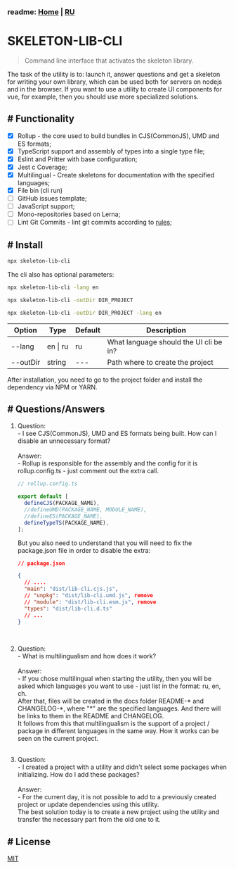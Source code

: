 ### readme: [Home](./../README.md) | [RU](./README-RU.md)

# SKELETON-LIB-CLI

> Command line interface that activates the skeleton library.

The task of the utility is to: launch it, answer questions and get a skeleton for writing your own library, which can be used both for servers on nodejs and in the browser. If you want to use a utility to create UI components for vue, for example, then you should use more specialized solutions.

## # Functionality

- [x] Rollup - the core used to build bundles in CJS(CommonJS), UMD and ES formats;
- [x] TypeScript support and assembly of types into a single type file;
- [x] Eslint and Pritter with base configuration;
- [x] Jest c Coverage;
- [x] Multilingual - Create skeletons for documentation with the specified languages;
- [x] File bin (cli run)
- [ ] GitHub issues template;
- [ ] JavaScript support;
- [ ] Mono-repositories based on Lerna;
- [ ] Lint Git Commits - lint git commits according to [rules](https://www.conventionalcommits.org/en/v1.0.0/);

## # Install

```sh
npx skeleton-lib-cli
```

The cli also has optional parameters:

```sh
npx skeleton-lib-cli -lang en

npx skeleton-lib-cli -outDir DIR_PROJECT

npx skeleton-lib-cli -outDir DIR_PROJECT -lang en
```

| Option                | Type                   | Default | Description                            |
| --------------------- | ---------------------- | ------- | -------------------------------------- |
| <nobr>--lang</nobr>   | <nobr>en \| ru </nobr> | ru      | What language should the UI cli be in? |
| <nobr>--outDir</nobr> | string                 | ---     | Path where to create the project       |

After installation, you need to go to the project folder and install the dependency via NPM or YARN.

## # Questions/Answers

<!-- 1. Question:<br>
   \- I have installed github templates that have labels, but I can't see those labels in the github panel. How can I put these labels?<br><br>
   Answer:<br>
   \- After publishing the project on github, the action "UpdateLabels" will be available in actions - it will start adding labels to the github panel from the list: .github/labels.yml
   <br><br> -->

1. Question:<br>
   \- I see CJS(CommonJS), UMD and ES formats being built. How can I disable an unnecessary format?<br><br>
   Answer:<br>
   \- Rollup is responsible for the assembly and the config for it is rollup.config.ts - just comment out the extra call.

   ```ts
   // rollup.config.ts

   export default [
     defineCJS(PACKAGE_NAME),
     //defineUMD(PACKAGE_NAME, MODULE_NAME),
     //defineES(PACKAGE_NAME),
     defineTypeTS(PACKAGE_NAME),
   ];
   ```

   But you also need to understand that you will need to fix the package.json file in order to disable the extra:

   ```json
   // package.json

   {
     // ....
     "main": "dist/lib-cli.cjs.js",
     // "unpkg": "dist/lib-cli.umd.js", remove
     // "module": "dist/lib-cli.esm.js", remove
     "types": "dist/lib-cli.d.ts"
     // ...
   }
   ```

   <br>

2. Question:<br>
   \- What is multilingualism and how does it work?<br><br>
   Answer:<br>
   \- If you chose multilingual when starting the utility, then you will be asked which languages you want to use - just list in the format: ru, en, ch.<br>
   After that, files will be created in the docs folder README-\* and CHANGELOG-\*, where "\*" are the specified languages. And there will be links to them in the README and CHANGELOG.<br>
   It follows from this that multilingualism is the support of a project / package in different languages in the same way. How it works can be seen on the current project.
   <br><br>

3. Question:<br>
   \- I created a project with a utility and didn't select some packages when initializing. How do I add these packages?<br><br>
   Answer:<br>
   \- For the current day, it is not possible to add to a previously created project or update dependencies using this utility.<br>
   The best solution today is to create a new project using the utility and transfer the necessary part from the old one to it.<br>

## # License

[MIT](./../LICENSE)
